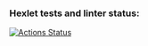 ### Hexlet tests and linter status:
[![Actions Status](https://github.com/niyatanya/java-project-99/actions/workflows/hexlet-check.yml/badge.svg)](https://github.com/niyatanya/java-project-99/actions)